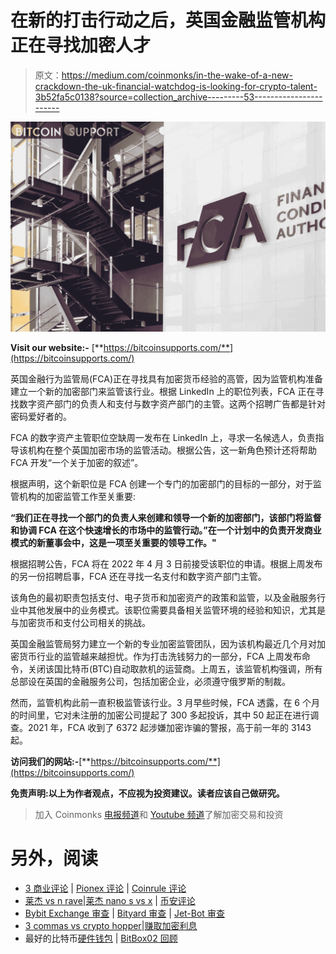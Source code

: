 # 在新的打击行动之后，英国金融监管机构正在寻找加密人才

> 原文：<https://medium.com/coinmonks/in-the-wake-of-a-new-crackdown-the-uk-financial-watchdog-is-looking-for-crypto-talent-3b52fa5c0138?source=collection_archive---------53----------------------->

![](img/1ae6bdb9fcec9d65d5a203d6f28096e7.png)

**Visit our website:-** [**https://bitcoinsupports.com/**](https://bitcoinsupports.com/)

英国金融行为监管局(FCA)正在寻找具有加密货币经验的高管，因为监管机构准备建立一个新的加密部门来监管该行业。根据 LinkedIn 上的职位列表，FCA 正在寻找数字资产部门的负责人和支付与数字资产部门的主管。这两个招聘广告都是针对密码爱好者的。

FCA 的数字资产主管职位空缺周一发布在 LinkedIn 上，寻求一名候选人，负责指导该机构在整个英国加密市场的监管活动。根据公告，这一新角色预计还将帮助 FCA 开发“一个关于加密的叙述”。

根据声明，这个新职位是 FCA 创建一个专门的加密部门的目标的一部分，对于监管机构的加密监管工作至关重要:

**“我们正在寻找一个部门的负责人来创建和领导一个新的加密部门，该部门将监督和协调 FCA 在这个快速增长的市场中的监管行动。”在一个计划中的负责开发商业模式的新董事会中，这是一项至关重要的领导工作。"**

根据招聘公告，FCA 将在 2022 年 4 月 3 日前接受该职位的申请。根据上周发布的另一份招聘启事，FCA 还在寻找一名支付和数字资产部门主管。

该角色的最初职责包括支付、电子货币和加密资产的政策和监管，以及金融服务行业中其他发展中的业务模式。该职位需要具备相关监管环境的经验和知识，尤其是与加密货币和支付公司相关的挑战。

英国金融监管局努力建立一个新的专业加密监管团队，因为该机构最近几个月对加密货币行业的监管越来越担忧。作为打击洗钱努力的一部分，FCA 上周发布命令，关闭该国比特币(BTC)自动取款机的运营商。上周五，该监管机构强调，所有总部设在英国的金融服务公司，包括加密企业，必须遵守俄罗斯的制裁。

然而，监管机构此前一直积极监管该行业。3 月早些时候，FCA 透露，在 6 个月的时间里，它对未注册的加密公司提起了 300 多起投诉，其中 50 起正在进行调查。2021 年，FCA 收到了 6372 起涉嫌加密诈骗的警报，高于前一年的 3143 起。

**访问我们的网站:-**[**https://bitcoinsupports.com/**](https://bitcoinsupports.com/)

**免责声明:以上为作者观点，不应视为投资建议。读者应该自己做研究。**

> 加入 Coinmonks [电报频道](https://t.me/coincodecap)和 [Youtube 频道](https://www.youtube.com/c/coinmonks/videos)了解加密交易和投资

# 另外，阅读

*   [3 商业评论](/coinmonks/3commas-review-an-excellent-crypto-trading-bot-2020-1313a58bec92) | [Pionex 评论](https://coincodecap.com/pionex-review-exchange-with-crypto-trading-bot) | [Coinrule 评论](/coinmonks/coinrule-review-2021-a-beginner-friendly-crypto-trading-bot-daf0504848ba)
*   [莱杰 vs n rave](/coinmonks/ledger-vs-ngrave-zero-7e40f0c1d694)|[莱杰 nano s vs x](/coinmonks/ledger-nano-s-vs-x-battery-hardware-price-storage-59a6663fe3b0) | [币安评论](/coinmonks/binance-review-ee10d3bf3b6e)
*   [Bybit Exchange 审查](/coinmonks/bybit-exchange-review-dbd570019b71) | [Bityard 审查](https://coincodecap.com/bityard-reivew) | [Jet-Bot 审查](https://coincodecap.com/jet-bot-review)
*   [3 commas vs crypto hopper](/coinmonks/3commas-vs-pionex-vs-cryptohopper-best-crypto-bot-6a98d2baa203)|[赚取加密利息](/coinmonks/earn-crypto-interest-b10b810fdda3)
*   最好的比特币[硬件钱包](/coinmonks/hardware-wallets-dfa1211730c6) | [BitBox02 回顾](/coinmonks/bitbox02-review-your-swiss-bitcoin-hardware-wallet-c36c88fff29)